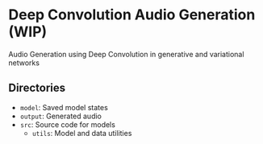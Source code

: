 # Deep Convolution Audio Generation (WIP)

Audio Generation using Deep Convolution in generative and variational networks

## Directories

- `model`: Saved model states
- `output`: Generated audio
- `src`: Source code for models
  - `utils`: Model and data utilities
